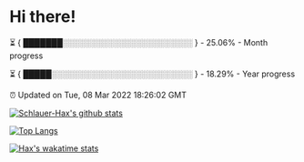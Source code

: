 # Hi there!

⏳ { ███████░░░░░░░░░░░░░░░░░░░░░░░ } - 25.06% - Month progress

⏳ { █████░░░░░░░░░░░░░░░░░░░░░░░░░ } - 18.29% - Year progress

⏰ Updated on Tue, 08 Mar 2022 18:26:02 GMT


[![Schlauer-Hax's github stats](https://github-readme-stats.vercel.app/api?username=Schlauer-Hax&show_icons=true&theme=dark&count_private=true)](https://github.com/Schlauer-Hax)


[![Top Langs](https://github-readme-stats.vercel.app/api/top-langs/?username=Schlauer-Hax&layout=compact&theme=dark)](https://github.com/Schlauer-Hax?tab=repositories)


[![Hax's wakatime stats](https://github-readme-stats.vercel.app/api/wakatime?username=Hax&theme=dark)](https://wakatime.com/@Hax)

